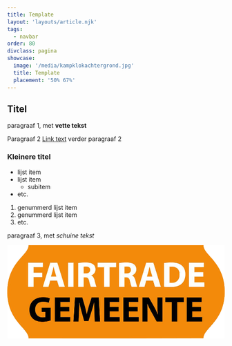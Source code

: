 ```yaml
---
title: Template
layout: 'layouts/article.njk'
tags:
  - navbar
order: 80
divclass: pagina
showcase: 
  image: '/media/kampklokachtergrond.jpg'
  title: Template
  placement: '50% 67%'
---
```


## Titel

paragraaf 1, met **vette tekst**

Paragraaf 2 [Link text](https://iets) verder paragraaf 2

### Kleinere titel

* lijst item
* lijst item
  * subitem
* etc.

1. genummerd lijst item
2. genummerd lijst item
3. etc.

paragraaf 3, met *schuine tekst*

![afbeelding](/media/fairtrade.png)